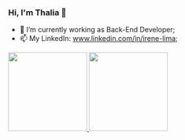 ### Hi, I'm Thalia 👋

- 🔭 I’m currently working as Back-End Developer;
- 📫 My LinkedIn: www.linkedin.com/in/irene-lima;

 <div>
  <a href="https://github.com/thalialima">
  <img height="160em" src="https://github-readme-stats.vercel.app/api?username=thalialima&show_icons=true&theme=highcontrast&include_all_commits=true&count_private=true"/>
  <img height="160em" src="https://github-readme-stats.vercel.app/api/top-langs/?username=thalialima&layout=compact&langs_count=7&theme=highcontrast"/>
</div>
